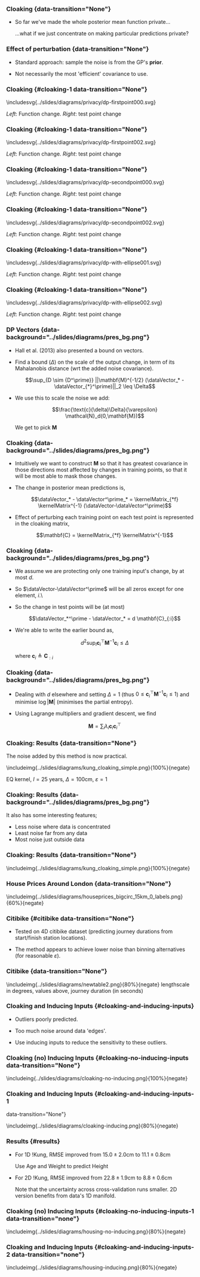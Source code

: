 ### Cloaking {data-transition="None"}

* So far we've made the whole posterior mean function private...

    ...what if we just concentrate on making particular predictions private?


### Effect of perturbation {data-transition="None"}

* Standard approach: sample the noise is from the GP's
**prior**.

* Not necessarily the most 'efficient' covariance to use.

### Cloaking {#cloaking-1 data-transition="None"}

\includesvg{../slides/diagrams/privacy/dp-firstpoint000.svg}

*Left*: Function change. *Right*: test point change

### Cloaking {#cloaking-1 data-transition="None"}

\includesvg{../slides/diagrams/privacy/dp-firstpoint002.svg}

*Left*: Function change. *Right*: test point change

### Cloaking {#cloaking-1 data-transition="None"}

\includesvg{../slides/diagrams/privacy/dp-secondpoint000.svg}

*Left*: Function change. *Right*: test point change

### Cloaking {#cloaking-1 data-transition="None"}

\includesvg{../slides/diagrams/privacy/dp-secondpoint002.svg}

*Left*: Function change. *Right*: test point change

### Cloaking {#cloaking-1 data-transition="None"}

\includesvg{../slides/diagrams/privacy/dp-with-ellipse001.svg}

*Left*: Function change. *Right*: test point change

### Cloaking {#cloaking-1 data-transition="None"}

\includesvg{../slides/diagrams/privacy/dp-with-ellipse002.svg}

*Left*: Function change. *Right*: test point change

### DP Vectors  {data-background="../slides/diagrams/pres_bg.png"}

* Hall et al. (2013) also presented a bound on vectors.

* Find a bound ($\Delta$) on the scale of the output change, in term of
its Mahalanobis distance (wrt the added noise covariance).

    $$\sup_{D \sim {D^\prime}} ||\mathbf{M}^{-1/2} (\dataVector_* - \dataVector_{*}^\prime)||_2 \leq \Delta$$

* We use this to scale the noise we add:

    $$\frac{\text{c}(\delta)\Delta}{\varepsilon} \mathcal{N}_d(0,\mathbf{M})$$

    We get to pick $\mathbf{M}$


### Cloaking  {data-background="../slides/diagrams/pres_bg.png"}

* Intuitively we want to construct $\mathbf{M}$ so that it has greatest
covariance in those directions most affected by changes in training
points, so that it will be most able to mask those changes.

* The change in posterior mean predictions is,

     $$\dataVector_* - \dataVector^\prime_* = \kernelMatrix_{*f} \kernelMatrix^{-1} (\dataVector-\dataVector^\prime)$$

* Effect of perturbing each training point on each test point is
represented in the cloaking matrix,

    $$\mathbf{C} = \kernelMatrix_{*f} \kernelMatrix^{-1}$$


### Cloaking  {data-background="../slides/diagrams/pres_bg.png"}

* We assume we are protecting only one training input's change, by at most
$d$.

* So $\dataVector-\dataVector^\prime$ will be all zeros except for one
element, $i$.\

* So the change in test points will be (at most)

    $$\dataVector_*^\prime - \dataVector_* = d \mathbf{C}_{:i}$$

* We're able to write the earlier bound as,

    $$d^2 \sup_{i} \mathbf{c}_i^\top \mathbf{M}^{-1} \mathbf{c}_i \leq\Delta$$

    where $\mathbf{c}_i \triangleq \mathbf{C}_{:i}$


### Cloaking  {data-background="../slides/diagrams/pres_bg.png"}

* Dealing with $d$ elsewhere and setting $\Delta = 1$ (thus $0 \leq
\mathbf{c}_i^\top \mathbf{M}^{-1} \mathbf{c}_i \leq 1$) and minimise
$\log |\mathbf{M}|$ (minimises the partial entropy).

* Using Lagrange multipliers and gradient descent, we find

    $$\mathbf{M} = \sum_i{\lambda_i \mathbf{c}_i \mathbf{c}_i^\top}$$

### Cloaking: Results {data-transition="None"}

The noise added by this method is now practical.

\includeimg{../slides/diagrams/kung_cloaking_simple.png}{100%}{negate}

EQ kernel, $l = 25$ years, $\Delta=100$cm, $\varepsilon=1$

### Cloaking: Results {data-background="../slides/diagrams/pres_bg.png"}

It also has some interesting features;

-   Less noise where data is concentrated
-   Least noise far from any data
-   Most noise just outside data

### Cloaking: Results  {data-transition="None"}

\includeimg{../slides/diagrams/kung_cloaking_simple.png}{100%}{negate}


### House Prices Around London  {data-transition="None"}

\includeimg{../slides/diagrams/houseprices_bigcirc_15km_0_labels.png}{60%}{negate}

### Citibike {#citibike data-transition="None"}

* Tested on 4D citibike dataset (predicting journey durations from
start/finish station locations).

* The method appears to achieve lower noise than binning alternatives (for
reasonable $\varepsilon$).

### Citibike {data-transition="None"}

\includeimg{../slides/diagrams/newtable2.png}{80%}{negate} lengthscale in degrees, values
above, journey duration (in seconds)

### Cloaking and Inducing Inputs {#cloaking-and-inducing-inputs}

* Outliers poorly predicted.

* Too much noise around data 'edges'.

* Use inducing inputs to reduce the sensitivity to these outliers.

### Cloaking (no) Inducing Inputs {#cloaking-no-inducing-inputs  data-transition="None"}

\includeing{../slides/diagrams/cloaking-no-inducing.png}{100%}{negate}

### Cloaking and Inducing Inputs {#cloaking-and-inducing-inputs-1
   data-transition="None"}

\includeimg{../slides/diagrams/cloaking-inducing.png}{80%}{negate}

### Results {#results}

* For 1D !Kung, RMSE improved from $15.0 \pm 2.0 \text{cm}$ to $11.1 \pm 0.8 \text{cm}$

    Use Age and Weight to predict Height

* For 2D !Kung, RMSE improved from $22.8 \pm 1.9 \text{cm}$ to $8.8 \pm 0.6 \text{cm}$

    Note that the uncertainty across cross-validation runs smaller. 2D version benefits from data's 1D manifold.

### Cloaking (no) Inducing Inputs {#cloaking-no-inducing-inputs-1 data-transition="none"}

\includeimg{../slides/diagrams/housing-no-inducing.png}{80%}{negate}

### Cloaking and Inducing Inputs {#cloaking-and-inducing-inputs-2 data-transition="none"}

\includeimg{../slides/diagrams/housing-inducing.png}{80%}{negate}
